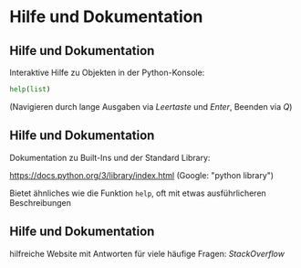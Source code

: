 # Hilfe und Dokumentation

## Hilfe und Dokumentation

Interaktive Hilfe zu Objekten in der Python-Konsole:

```py
help(list)
```

(Navigieren durch lange Ausgaben via _Leertaste_ und _Enter_, Beenden via _Q_)

## Hilfe und Dokumentation

Dokumentation zu Built-Ins und der Standard Library:

https://docs.python.org/3/library/index.html (Google: "python library")

Bietet ähnliches wie die Funktion `help`, oft mit etwas ausführlicheren Beschreibungen

## Hilfe und Dokumentation

hilfreiche Website mit Antworten für viele häufige Fragen: _StackOverflow_
